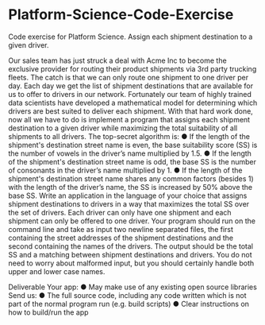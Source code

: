 # Platform-Science-Code-Exercise
Code exercise for Platform Science.  Assign each shipment destination to a given driver.

Our sales team has just struck a deal with Acme Inc to become the exclusive provider for
routing their product shipments via 3rd party trucking fleets. The catch is that we can only route
one shipment to one driver per day.
Each day we get the list of shipment destinations that are available for us to offer to drivers in
our network. Fortunately our team of highly trained data scientists have developed a
mathematical model for determining which drivers are best suited to deliver each shipment.
With that hard work done, now all we have to do is implement a program that assigns each
shipment destination to a given driver while maximizing the total suitability of all shipments to
all drivers.
The top-secret algorithm is:
● If the length of the shipment's destination street name is even, the base suitability
score (SS) is the number of vowels in the driver’s name multiplied by 1.5.
● If the length of the shipment's destination street name is odd, the base SS is the
number of consonants in the driver’s name multiplied by 1.
● If the length of the shipment's destination street name shares any common factors
(besides 1) with the length of the driver’s name, the SS is increased by 50% above the
base SS.
Write an application in the language of your choice that assigns shipment destinations to
drivers in a way that maximizes the total SS over the set of drivers. Each driver can only have
one shipment and each shipment can only be offered to one driver. Your program should run on
the command line and take as input two newline separated files, the first containing the street
addresses of the shipment destinations and the second containing the names of the drivers.
The output should be the total SS and a matching between shipment destinations and drivers.
You do not need to worry about malformed input, but you should certainly handle both upper
and lower case names.

Deliverable
Your app:
● May make use of any existing open source libraries
Send us:
● The full source code, including any code written which is not part of the normal
program run (e.g. build scripts)
● Clear instructions on how to build/run the app
